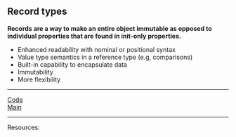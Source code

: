 ## Record types

**Records are a way to make an entire object immutable as opposed to individual properties that are found in init-only properties.**

* Enhanced readability with nominal or positional syntax
* Value type semantics in a reference type (e.g, comparisons)
* Built-in capability to encapsulate data
* Immutability
* More flexibility

***
[Code](../Models)
<br>
[Main](main.md)
***
Resources: